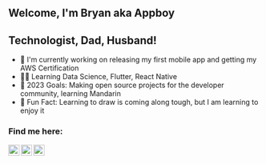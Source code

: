 ## Welcome, I'm Bryan aka Appboy

## Technologist, Dad, Husband!

- 📱 I'm currently working on releasing my first mobile app and getting my AWS Certification
- 🧑‍🔬 Learning Data Science, Flutter, React Native
- 🥅 2023 Goals: Making open source projects for the developer community, learning Mandarin
- 🎨 Fun Fact: Learning to draw is coming along tough, but I am learning to enjoy it

### Find me here:

[<img align="left" alt="LinkedIn" width="22px" src="https://www.svgrepo.com/show/306342/linkedin.svg" />][linkedin]

[<img align="left" alt="Twitter" width="22px" src="https://www.svgrepo.com/show/56784/twitter.svg" />][twitter]

[<img align="left" alt="Instagram" width="22px" src="https://www.svgrepo.com/show/85611/instagram.svg" />][instagram]

[linkedin]: https://www.linkedin.com/in/appboy-io/
[twitter]: https://twitter.com/appboyio
[instagram]: https://www.instagram.com/appboy.io
